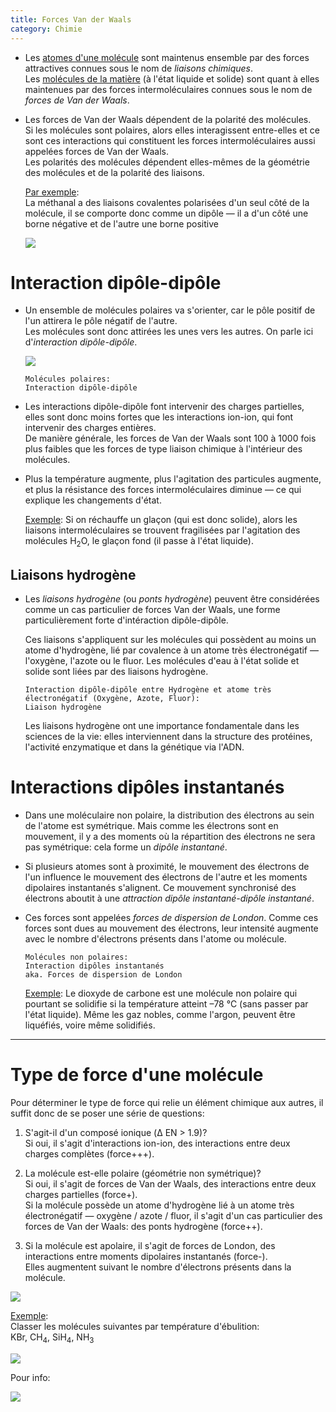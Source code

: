 ```yaml
---
title: Forces Van der Waals
category: Chimie
---
```


* Les <ins>atomes d'une molécule</ins> sont maintenus ensemble par des forces attractives connues sous le nom de *liaisons chimiques*.  
  Les <ins>molécules de la matière</ins> (à l'état liquide et solide) sont quant à elles maintenues par des forces intermoléculaires connues sous le nom de *forces de Van der Waals*.

* Les forces de Van der Waals dépendent de la polarité des molécules.  
  Si les molécules sont polaires, alors elles interagissent entre-elles et ce sont ces interactions qui constituent les forces intermoléculaires aussi appelées forces de Van der Waals.  
  Les polarités des molécules dépendent elles-mêmes de la géométrie des molécules et de la polarité des liaisons.

  <ins>Par exemple</ins>:  
  La méthanal a des liaisons covalentes polarisées d'un seul côté de la molécule, il se comporte donc comme un dipôle — il a d'un côté une borne négative et de l'autre une borne positive

  ![](https://i.imgur.com/byeodN9m.png)

# Interaction dipôle-dipôle

* Un ensemble de molécules polaires va s'orienter, car le pôle positif de l'un attirera le pôle négatif de l'autre.  
  Les molécules sont donc attirées les unes vers les autres. On parle ici d'*interaction dipôle-dipôle*.

  ![](https://i.imgur.com/gCc90eS.png)

  ```
  Molécules polaires:
  Interaction dipôle-dipôle
  ```

* Les interactions dipôle-dipôle font intervenir des charges partielles,  
  elles sont donc moins fortes que les interactions ion-ion, qui font intervenir des charges entières.  
  De manière générale, les forces de Van der Waals sont 100 à 1000 fois plus faibles que les forces de type liaison chimique à l'intérieur des molécules.

* Plus la température augmente, plus l'agitation des particules augmente, et plus la résistance des forces intermoléculaires diminue — ce qui explique les changements d'état.

  <ins>Exemple</ins>: Si on réchauffe un glaçon (qui est donc solide), alors les liaisons intermoléculaires se trouvent fragilisées par l'agitation des molécules H<sub>2</sub>O, le glaçon fond (il passe à l'état liquide).

## Liaisons hydrogène

* Les *liaisons hydrogène* (ou *ponts hydrogène*) peuvent être considérées comme un cas particulier de forces Van der Waals, une forme particulièrement forte d'intéraction dipôle-dipôle.

  Ces liaisons s'appliquent sur les molécules qui possèdent au moins un atome d'hydrogène, lié par covalence à un atome très électronégatif — l'oxygène, l'azote ou le fluor. Les molécules d'eau à l'état solide et solide sont liées par des liaisons hydrogène.

  ```
  Interaction dipôle-dipôle entre Hydrogène et atome très électronégatif (Oxygène, Azote, Fluor):
  Liaison hydrogène
  ```

  Les liaisons hydrogène ont une importance fondamentale dans les sciences de la vie: elles interviennent dans la structure des protéines, l'activité enzymatique et dans la génétique via l'ADN.

# Interactions dipôles instantanés

* Dans une moléculaire non polaire, la distribution des électrons au sein de l'atome est symétrique. Mais comme les électrons sont en mouvement, il y a des moments où la répartition des électrons ne sera pas symétrique: cela forme un *dipôle instantané*.

* Si plusieurs atomes sont à proximité, le mouvement des électrons de l'un influence le mouvement des électrons de l'autre et les moments dipolaires instantanés s'alignent.  Ce mouvement synchronisé des électrons aboutit à une *attraction dipôle instantané-dipôle instantané*.

* Ces forces sont appelées *forces de dispersion de London*. Comme ces forces sont dues au mouvement des électrons, leur intensité augmente avec le nombre d'électrons présents dans l'atome ou molécule.

  ```
  Molécules non polaires:
  Interaction dipôles instantanés
  aka. Forces de dispersion de London
  ```

  <ins>Exemple</ins>:
  Le dioxyde de carbone est une molécule non polaire qui pourtant se solidifie si la température atteint –78 °C (sans passer par l'état liquide). Même les gaz nobles, comme l'argon, peuvent être liquéfiés, voire même solidifiés.

---

# Type de force d'une molécule

Pour déterminer le type de force qui relie un élément chimique aux autres, il suffit donc de se poser une série de questions:

1. S'agit-il d'un composé ionique (&Delta; EN > 1.9)?  
   Si oui, il s'agit d'interactions ion-ion, des interactions entre deux charges complètes (force+++).

2. La molécule est-elle polaire (géométrie non symétrique)?  
   Si oui, il s'agit de forces de Van der Waals, des interactions entre deux charges partielles (force+).  
   Si la molécule possède un atome d'hydrogène lié à un atome très électronégatif — oxygène / azote / fluor, il s'agit d'un cas particulier des forces de Van der Waals: des ponts hydrogène (force++).

3. Si la molécule est apolaire, il s'agit de forces de London, des interactions entre moments dipolaires instantanés (force-).  
   Elles augmentent suivant le nombre d'électrons présents dans la molécule.

![](https://i.imgur.com/3XSlo6hl.png)

<ins>Exemple</ins>:  
Classer les molécules suivantes par température d'ébulition:  
KBr, CH<sub>4</sub>, SiH<sub>4</sub>, NH<sub>3</sub>

![](https://i.imgur.com/0k3JlUT.png)

Pour info:

![](https://i.imgur.com/wsjJN0m.png)

